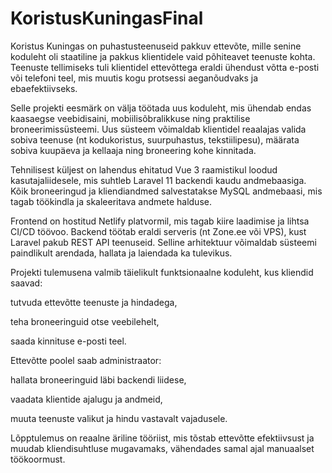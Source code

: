 # KoristusKuningasFinal

Koristus Kuningas on puhastusteenuseid pakkuv ettevõte, mille senine koduleht oli staatiline ja pakkus klientidele vaid põhiteavet teenuste kohta. Teenuste tellimiseks tuli klientidel ettevõttega eraldi ühendust võtta e-posti või telefoni teel, mis muutis kogu protsessi aeganõudvaks ja ebaefektiivseks.

Selle projekti eesmärk on välja töötada uus koduleht, mis ühendab endas kaasaegse veebidisaini, mobiilisõbralikkuse ning praktilise broneerimissüsteemi. Uus süsteem võimaldab klientidel reaalajas valida sobiva teenuse (nt kodukoristus, suurpuhastus, tekstiilipesu), määrata sobiva kuupäeva ja kellaaja ning broneering kohe kinnitada.

Tehnilisest küljest on lahendus ehitatud Vue 3 raamistikul loodud kasutajaliidesele, mis suhtleb Laravel 11 backendi kaudu andmebaasiga. Kõik broneeringud ja kliendiandmed salvestatakse MySQL andmebaasi, mis tagab töökindla ja skaleeritava andmete halduse.

Frontend on hostitud Netlify platvormil, mis tagab kiire laadimise ja lihtsa CI/CD töövoo. Backend töötab eraldi serveris (nt Zone.ee või VPS), kust Laravel pakub REST API teenuseid. Selline arhitektuur võimaldab süsteemi paindlikult arendada, hallata ja laiendada ka tulevikus.

Projekti tulemusena valmib täielikult funktsionaalne koduleht, kus kliendid saavad:

tutvuda ettevõtte teenuste ja hindadega,

teha broneeringuid otse veebilehelt,

saada kinnituse e-posti teel.

Ettevõtte poolel saab administraator:

hallata broneeringuid läbi backendi liidese,

vaadata klientide ajalugu ja andmeid,

muuta teenuste valikut ja hindu vastavalt vajadusele.

Lõpptulemus on reaalne äriline tööriist, mis tõstab ettevõtte efektiivsust ja muudab kliendisuhtluse mugavamaks, vähendades samal ajal manuaalset töökoormust.